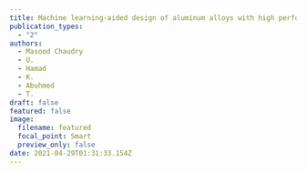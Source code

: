 ```yaml
---
title: Machine learning-aided design of aluminum alloys with high performance
publication_types:
  - "2"
authors:
  - Masood Chaudry
  - U.
  - Hamad
  - K.
  - Abuhmed
  - T.
draft: false
featured: false
image:
  filename: featured
  focal_point: Smart
  preview_only: false
date: 2021-04-29T01:31:33.154Z
---
```

